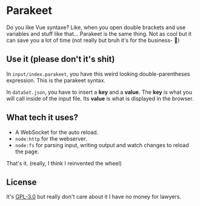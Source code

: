 # Parakeet

Do you like Vue syntaxe? Like, when you open double brackets and use variables and stuff like that... Parakeet is the same thing. Not as cool but it can save you a lot of time (not really but bruh it's for the business- 👀)

## Use it (please don't it's shit)

In `input/index.parakeet`, you have this weird looking double-parentheses expression. This is the parakeet syntax.

In `dataSet.json`, you have to insert a **key** and a **value**. The **key** is what you will call inside of the input file. Its **value** is what is displayed in the browser.

## What tech it uses?

- A WebSocket for the auto reload.
- `node:http` for the webserver.
- `node:fs` for parsing input, writing output and watch changes to reload the page.

That's it. (really, I think I reinvented the wheel)

## License

It's [GPL-3.0](LICENSE) but really don't care about it I have no money for lawyers.
